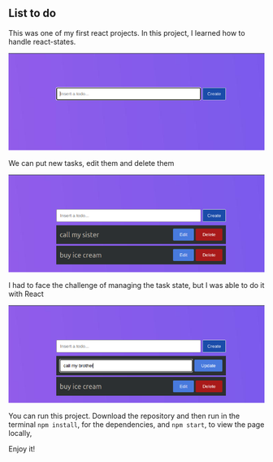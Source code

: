 ﻿## List to do
This was one of my first react projects. In this project, I learned how to handle react-states.

![enter image description here](https://github.com/EduHz/List-To-Do/blob/master/readme%20images/Captura%20desde%202023-01-13%2017-25-49.png?raw=true)

We can put new tasks, edit them and delete them

![enter image description here](https://github.com/EduHz/List-To-Do/blob/master/readme%20images/Captura%20desde%202023-01-13%2017-27-09.png?raw=true)

I had to face the challenge of managing the task state, but I was able to do it with React

![enter image description here](https://github.com/EduHz/List-To-Do/blob/master/readme%20images/Captura%20desde%202023-01-13%2017-27-22.png?raw=true)

You can run this project. Download the repository and then run in the terminal `npm install`, for the dependencies, and `npm start`, to view the page locally,

Enjoy it!

